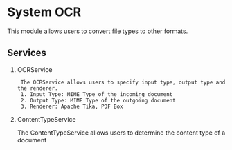 # System OCR

This module allows users to convert file types to other formats.

## Services

1. OCRService

        The OCRService allows users to specify input type, output type and the renderer.
        1. Input Type: MIME Type of the incoming document
        2. Output Type: MIME Type of the outgoing document
        3. Renderer: Apache Tika, PDF Box

2. ContentTypeService

    The ContentTypeService allows users to determine the content type of a document